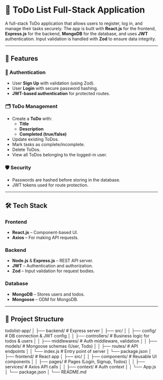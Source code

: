 # 📝 ToDo List Full-Stack Application  

A full-stack ToDo application that allows users to register, log in, and manage their tasks securely. The app is built with **React.js** for the frontend, **Express.js** for the backend, **MongoDB** for the database, and uses **JWT** authentication. Input validation is handled with **Zod** to ensure data integrity.  

---

## 🚀 Features  

### 🔐 Authentication  
- User **Sign Up** with validation (using Zod).  
- User **Login** with secure password hashing.  
- **JWT-based authentication** for protected routes.  

### 🗂️ ToDo Management  
- Create a **ToDo** with:  
  - **Title**  
  - **Description**  
  - **Completed (true/false)**  
- Update existing ToDos.  
- Mark tasks as complete/incomplete.  
- Delete ToDos.  
- View all ToDos belonging to the logged-in user.  

### 🛡️ Security  
- Passwords are hashed before storing in the database.  
- JWT tokens used for route protection.  

---

## 🛠️ Tech Stack  

### Frontend  
- **React.js** – Component-based UI.  
- **Axios** – For making API requests.  

### Backend  
- **Node.js** & **Express.js** – REST API server.  
- **JWT** – Authentication and authorization.  
- **Zod** – Input validation for request bodies.  

### Database  
- **MongoDB** – Stores users and todos.  
- **Mongoose** – ODM for MongoDB.  

---

## 📂 Project Structure 
todolist-app/
│
├── backend/ # Express server
│ ├── src/
│ │ ├── config/ # DB connection & JWT config
│ │ ├── controllers/ # Business logic for todos & users
│ │ ├── middlewares/ # Auth middleware, validation
│ │ ├── models/ # Mongoose schemas (User, Todo)
│ │ ├── routes/ # API endpoints
│ │ └── index.js # Entry point of server
│ └── package.json
│
├── frontend/ # React app
│ ├── src/
│ │ ├── components/ # Reusable UI components
│ │ ├── pages/ # Pages (Login, Signup, Todos)
│ │ ├── services/ # Axios API calls
│ │ ├── context/ # Auth context
│ │ └── App.js
│ └── package.json
│
└── README.md
